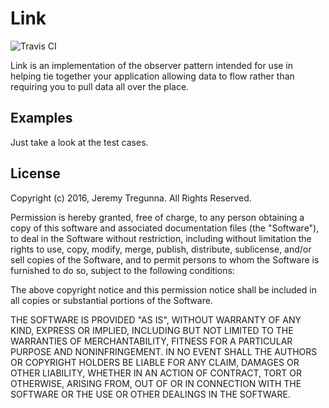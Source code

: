 # Link

![Travis CI](https://travis-ci.org/jeremytregunna/link.svg?branch=master "Travis CI")

Link is an implementation of the observer pattern intended for use in helping
tie together your application allowing data to flow rather than requiring you to
pull data all over the place.

## Examples

Just take a look at the test cases.

## License

Copyright (c) 2016, Jeremy Tregunna. All Rights Reserved.

Permission is hereby granted, free of charge, to any person obtaining
a copy of this software and associated documentation files (the
"Software"), to deal in the Software without restriction, including
without limitation the rights to use, copy, modify, merge, publish,
distribute, sublicense, and/or sell copies of the Software, and to
permit persons to whom the Software is furnished to do so, subject to
the following conditions:

The above copyright notice and this permission notice shall be
included in all copies or substantial portions of the Software.

THE SOFTWARE IS PROVIDED "AS IS", WITHOUT WARRANTY OF ANY KIND,
EXPRESS OR IMPLIED, INCLUDING BUT NOT LIMITED TO THE WARRANTIES OF
MERCHANTABILITY, FITNESS FOR A PARTICULAR PURPOSE AND
NONINFRINGEMENT. IN NO EVENT SHALL THE AUTHORS OR COPYRIGHT HOLDERS BE
LIABLE FOR ANY CLAIM, DAMAGES OR OTHER LIABILITY, WHETHER IN AN ACTION
OF CONTRACT, TORT OR OTHERWISE, ARISING FROM, OUT OF OR IN CONNECTION
WITH THE SOFTWARE OR THE USE OR OTHER DEALINGS IN THE SOFTWARE.
